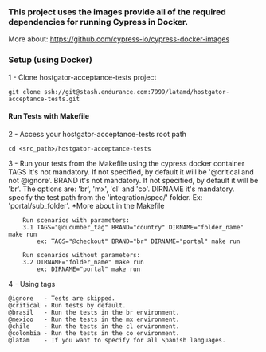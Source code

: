 ### This project uses the images provide all of the required dependencies for running Cypress in Docker.
More about: https://github.com/cypress-io/cypress-docker-images 

### Setup (using Docker)

1 - Clone hostgator-acceptance-tests project
```
git clone ssh://git@stash.endurance.com:7999/latamd/hostgator-acceptance-tests.git
```

#### Run Tests with Makefile

2 - Access your hostgator-acceptance-tests root path
```
cd <src_path>/hostgator-acceptance-tests
```

3 - Run your tests from the Makefile using the cypress docker container
TAGS it's not mandatory. If not specified, by default it will be '@critical and not @ignore'.
BRAND it's not mandatory. If not specified, by default it will be 'br'. The options are: 'br', 'mx', 'cl' and 'co'. 
DIRNAME it's mandatory. specify the test path from the 'integration/spec/' folder. Ex: 'portal/sub_folder'.
*More about in the Makefile

```
    Run scenarios with parameters:
    3.1 TAGS="@cucumber_tag" BRAND="country" DIRNAME="folder_name" make run
        ex: TAGS="@checkout" BRAND="br" DIRNAME="portal" make run
```

```
    Run scenarios without parameters:
    3.2 DIRNAME="folder_name" make run
        ex: DIRNAME="portal" make run
``` 

4 - Using tags
```
@ignore   - Tests are skipped.
@critical - Run tests by default.
@brasil   - Run the tests in the br environment.
@mexico   - Run the tests in the mx environment.
@chile    - Run the tests in the cl environment.
@colombia - Run the tests in the co environment.
@latam    - If you want to specify for all Spanish languages.
```
